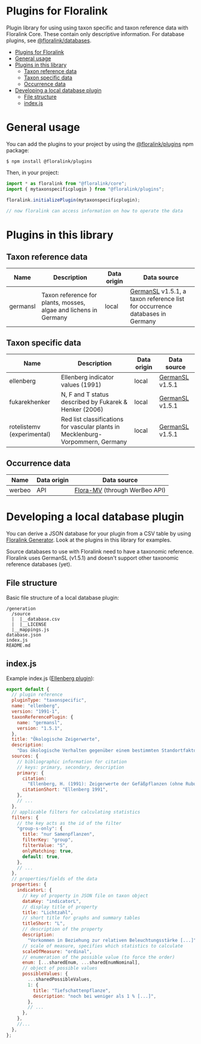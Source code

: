 # Plugins for Floralink

Plugin library for using using taxon specific and taxon reference data with Floralink Core. These contain only descriptive information. For database plugins, see [@floralink/databases](https://github.com/floralink/databases).

- [Plugins for Floralink](#plugins-for-floralink)
- [General usage](#general-usage)
- [Plugins in this library](#plugins-in-this-library)
  - [Taxon reference data](#taxon-reference-data)
  - [Taxon specific data](#taxon-specific-data)
  - [Occurrence data](#occurrence-data)
- [Developing a local database plugin](#developing-a-local-database-plugin)
  - [File structure](#file-structure)
  - [index.js](#indexjs)

# General usage

You can add the plugins to your project by using the [@floralink/plugins](https://www.npmjs.com/package/@floralink/plugins) npm package:

```shell
$ npm install @floralink/plugins
```

Then, in your project:

```javascript
import * as floralink from "@floralink/core";
import { mytaxonspecificplugin } from "@floralink/plugins";

floralink.initializePlugin(mytaxonspecificplugin);

// now floralink can access information on how to operate the data
```

# Plugins in this library

## Taxon reference data

| Name     | Description                                                      | Data origin | Data source                                                                                                         |
| -------- | ---------------------------------------------------------------- | ----------- | ------------------------------------------------------------------------------------------------------------------- |
| germansl | Taxon reference for plants, mosses, algae and lichens in Germany | local       | [GermanSL](https://germansl.infinitenature.org/) v1.5.1, a taxon reference list for occurrence databases in Germany |

## Taxon specific data

| Name                       | Description                                                                     | Data origin | Data source                                             |
| -------------------------- | ------------------------------------------------------------------------------- | ----------- | ------------------------------------------------------- |
| ellenberg                  | Ellenberg indicator values (1991)                                               | local       | [GermanSL](https://germansl.infinitenature.org/) v1.5.1 |
| fukarekhenker              | N, F and T status described by Fukarek & Henker (2006)                          | local       | [GermanSL](https://germansl.infinitenature.org/) v1.5.1 |
| rotelistemv (experimental) | Red list classifications for vascular plants in Mecklenburg-Vorpommern, Germany | local       | [GermanSL](https://germansl.infinitenature.org/) v1.5.1 |

## Occurrence data

| Name   | Data origin | Data source                                               |
| ------ | ----------- | --------------------------------------------------------- |
| werbeo | API         | [Flora-MV](https://www.flora-mv.de/) (through WerBeo API) |

# Developing a local database plugin

You can derive a JSON database for your plugin from a CSV table by using [Floralink Generator](https://github.com/floralink/generator). Look at the plugins in this library for examples.

Source databases to use with Floralink need to have a taxonomic reference. Floralink uses GermanSL (v1.5.1) and doesn't support other taxonomic reference databases (yet).

## File structure

Basic file structure of a local database plugin:

```
/generation
  /source
  |  |__database.csv
  |  |__LICENSE
  |__mappings.js
database.json
index.js
README.md
```

## index.js

Example index.js ([Ellenberg plugin](./src/ellenberg/index.js)):

```javascript
export default {
  // plugin reference
  pluginType: "taxonspecific",
  name: "ellenberg",
  version: "1991-1",
  taxonReferencePlugin: {
    name: "germansl",
    version: "1.5.1",
  },
  title: "Ökologische Zeigerwerte",
  description:
    "Das ökologische Verhalten gegenüber einem bestimmten Standortfaktor [...]",
  sources: {
    // bibliographic information for citation
    // keys: primary, secondary, description
    primary: {
      citation:
        "Ellenberg, H. (1991): Zeigerwerte der Gefäßpflanzen (ohne Rubus). [...]",
      citationShort: "Ellenberg 1991",
    },
    // ...
  },
  // applicable filters for calculating statistics
  filters: {
    // the key acts as the id of the filter
    "group-s-only": {
      title: "nur Samenpflanzen",
      filterKey: "group",
      filterValue: "S",
      onlyMatching: true,
      default: true,
    },
    // ...
  },
  // properties/fields of the data
  properties: {
    indicatorL: {
      // key of property in JSON file on taxon object
      dataKey: "indicatorL",
      // display title of property
      title: "Lichtzahl",
      // short title for graphs and summary tables
      titleShort: "L",
      // description of the property
      description:
        "Vorkommen in Beziehung zur relativen Beleuchtungsstärke [...]",
      // scale of measure, specifies which statistics to calculate
      scaleOfMeasure: "ordinal",
      // enumeration of the possible value (to force the order)
      enum: [...sharedEnum, ...sharedEnumNominal],
      // object of possible values
      possibleValues: {
        ...sharedPossibleValues,
        1: {
          title: "Tiefschattenpflanze",
          description: "noch bei weniger als 1 % [...]",
        },
        // ...
      },
    },
    //...
  },
};
```
